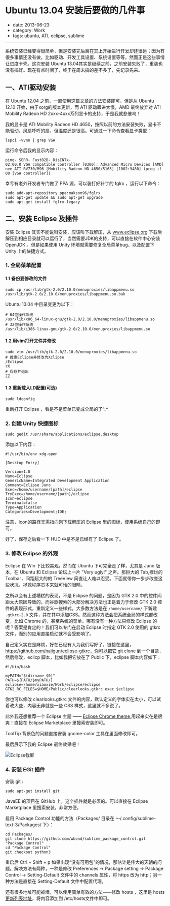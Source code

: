 # Ubuntu 13.04 安装后要做的几件事

- date: 2013-06-23
- category: Work
- tags: ubuntu, ATI, eclipse, sublime

----

系统安装已经变得很简单，但是安装完后离在其上开始进行开发却还很远；因为有很多事情还没有做，比如驱动、开发工具设置、系统设置等等，然而正是这些事情让进度卡壳。这次安装 Ubuntu 13.04其实是继续之前，之前安装失败了，重装也没有搞好。现在有点时间了，终于在周末搞的差不多了，先记录先来。

## 一、ATI驱动安装

在 Ubuntu 12.04 之前，一直使用这篇文章的方法安装即可，但是从 Ubuntu 12.10 开始，由于xorg的版本更新，而 ATI 驱动跟进太慢，AMD 最终放弃对 ATI Mobility Radeon HD 2xxx-4xxx系列显卡的支持，于是我就悲催鸟！

我的显卡是 ATI Mobility Radeon HD 4650，按照以前的方法安装失败，显卡不能驱动，风扇呼呼的扇，但温度还是很高。可通过一下命令查看显卡类型：

	lspci -vvnn | grep VGA

运行命令后我的显示内容：

	ping- SERR- FastB2B- DisINTx-
	02:00.0 VGA compatible controller [0300]: Advanced Micro Devices [AMD] nee ATI RV730/M96 [Mobility Radeon HD 4650/5165] [1002:9480] (prog-if 00 [VGA controller])

幸亏有老外开发者专门做了 PPA 源，可以装打好补丁的 fglrx ，运行以下命令：

	sudo add-apt-repository ppa:makson96/fglrx
	sudo apt-get update && sudo apt-get upgrade
	sudo apt-get install fglrx-legacy

## 二、安装 Eclipse 及插件

安装 Eclipse 其实不能说叫安装，应该叫下载解压，从 www.eclipse.org 下载后解压到相应目录就可以运行了，当然需要JDK的支持，可以直接在软件中心安装 OpenJDK 。但是如果使用 Unity 环境就需要修复全局菜单bug，以及配置下 Unity 上的快捷方式。

### 1. 全局菜单配置

#### 1.1 备份要修改的文件

	sudo cp /usr/lib/gtk-2.0/2.10.0/menuproxies/libappmenu.so /usr/lib/gtk-2.0/2.10.0/menuproxies/libappmenu.so.bak

Ubuntu 13.04 中目录变更为以下：
	
	# 64位操作系统
	/usr/lib/x86_64-linux-gnu/gtk-2.0/2.10.0/menuproxies/libappmenu.so
	# 32位操作系统
	/usr/lib/i386-linux-gnu/gtk-2.0/2.10.0/menuproxies/libappmenu.so

#### 1.2 用vim打开文件并修改
	
	sudo vim /usr/lib/gtk-2.0/2.10.0/menuproxies/libappmenu.so
	# 搜索Eclipse并修改为Xclipse
	/Eclipse
	rX
	# 保存并退出
	ZZ

#### 1.3 重新载入LD配置(可选)
	
	sudo ldconfig

重新打开 Eclipse ，看是不是菜单已变成全局的了^_^

### 2. 创建 Unity 快捷图标

	sudo gedit /usr/share/applications/eclipse.desktop

添加以下内容：

	#!/usr/bin/env xdg-open

	[Desktop Entry]

	Version=1.0
	Name=Eclipse
	GenericName=Integrated Development Application
	Comment=Eclipse Juno
	Exec=/home/username/[path]/eclipse
	TryExec=/home/username/[path]/eclipse
	Icon=eclipse
	Terminal=false
	Type=Application
	Categories=Development;IDE;

注意，Icon的路径无需指向刚下载解压的 Eclipse 里的图标，使用系统自己的即可。

好了，保存之后看一下 HUD 中是不是已经有了 Eclipse 了。

### 3. 修改 Eclipse 的外观

Eclipse 在 Win 下比较美观，然而在 Ubuntu 下可完全走了样，尤其是 Juno 版本，在 Ubuntu 和 Eclipse 论坛上一片 "Very ugly!" 之声。那巨大的 Tab,撑烂的 Toolbar，间距超大的的 TreeView 简直让人难以忍受。下面就带你一步步改变这些状况，拯救程序员本来就可怜的眼睛。

之所以会有上述糟糕的表现，不是 Eclipse 的问题，是因为 GTK 2.0 中的控件间距太大原因导致的，而谷歌搜索的大部分解决方法也正是着力于修改 GTK 2.0 控件的表现形式，重新定义一些样式。大多数方法是在 `/home/username/` 下新建 `.gtkrc-2.0` 文件，并在其中添加CSS。然而这种方法会把系统全局的样式都改变，比如 Chrome 的，甚至系统的菜单。哪有没有一种方法只修改 Eclipse 的呢？答案是肯定的！我们可以专门在启动 Eclipse 时指定 GTK 2.0 使用的 gtkrc 文件，而别的应用直接启动就不会受影响了。

自己定义实在是麻烦，好在已经有人为我们写好了，链接在这里，https://github.com/nailgun/eclipse-gtkrc，你可以把它 git clone 到一个目录，然后修改，eclicp 脚本，比如我把它放在了 Public 下，eclipse 脚本内容如下：

	#!/bin/bash

	myPATH="$(dirname $0)"
	PATH=${PATH/$myPATH/}
	eclipse=/home/xiaoxie/Work/eclipse/eclipse
	GTK2_RC_FILES=$HOME/Public/clearlooks.gtkrc exec $eclipse

你也可以修改 clearlooks.gtkrc 文件的内容，默认定义的字体实在太小，可以试着改大些，内容无非就是一些 CSS 样式，这里就不多说了。

此外我还想推荐一个 Eclipse 主题 —— [Eclipse Chrome theme][1],用起来实在是很爽！直接在 Eclipse Marketplace 里搜索安装即可。

ToolTip 背景色的问题直接安装 gnome-color 工具在里面修改即可。

最后展示下我的 Eclipse 最终效果吧！

![Eclipse截屏][2]

### 4. 安装 EGit 插件

安装 git :

	sudo apt-get install git

JavaEE 的项目在 GitHub 上，这个插件就是必须的。可以直接在 Eclipse Marketplace 里搜索安装，非常方便。

启用 Package Control 功能的方法（Packages/ 目录在 ～/.config/sublime-text-3/Packages/ 下）：

	cd Packages/
	git clone https://github.com/wbond/sublime_package_control.git "Package Control"
	cd "Package Control"
	git checkout python3

重启后 Ctrl + Shift + p 如果出现“没有可用包”的情况，那估计是伟大的天朝的问题。解决方法有两种，一种是修改 Preferences -> Package setting -> Package Control -> Setting-Default 文件中的 channels 属性，将 https 改为 http；另一种方法是直接在 Setting-Default 文件中配置代理。

还有很多地址可能被墙，可以使用简单有效的方法——修改 hosts ，这里是 hosts [更新列表地址][3]，将内容添加到 /etc/hosts文件中即可。

[1]: https://github.com/jeeeyul/eclipse-themes
[2]: /media/2013/06/002.png "Eclipse 截屏"
[3]: https://smarthosts.googlecode.com/svn/trunk/hosts